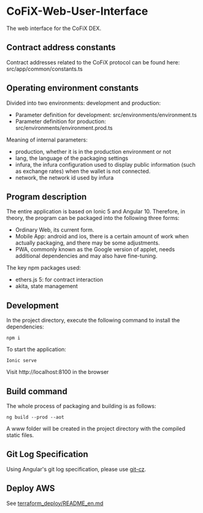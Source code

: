 # CoFiX-Web-User-Interface

The web interface for the CoFiX DEX.

## Contract address constants

Contract addresses related to the CoFiX protocol can be found here: src/app/common/constants.ts

## Operating environment constants

Divided into two environments: development and production:

- Parameter definition for development: src/environments/environment.ts
- Parameter definition for production: src/environments/environment.prod.ts

Meaning of internal parameters:

- production, whether it is in the production environment or not
- lang, the language of the packaging settings
- infura, the infura configuration used to display public information (such as exchange rates) when the wallet is not connected.
- network, the network id used by infura

## Program description

The entire application is based on Ionic 5 and Angular 10. Therefore, in theory, the program can be packaged into the following three forms:

- Ordinary Web, its current form.
- Mobile App: android and ios, there is a certain amount of work when actually packaging, and there may be some adjustments.
- PWA, commonly known as the Google version of applet, needs additional dependencies and may also have fine-tuning.

The key npm packages used:

- ethers.js 5: for contract interaction
- akita, state management

## Development

In the project directory, execute the following command to install the dependencies:

`npm i`

To start the application:

`Ionic serve`

Visit http://localhost:8100 in the browser

## Build command

The whole process of packaging and building is as follows:

`ng build --prod --aot`

A www folder will be created in the project directory with the compiled static files.

## Git Log Specification

Using Angular's git log specification, please use [git-cz](https://www.npmjs.com/package/git-cz).

## Deploy AWS

See [terraform_deploy/README_en.md](terraform_deploy/README_en.md)
